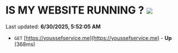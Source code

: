 # IS MY WEBSITE RUNNING ? [![](https://img.shields.io/static/v1?label=Sponsor&message=%E2%9D%A4&logo=GitHub&color=%23fe8e86)](https://github.com/sponsors/Youssef-Lehmam)

Last updated: **6/30/2025, 5:52:05 AM**

- `GET` [https://youssefservice.me](https://youssefservice.me) - **Up** (368ms)
